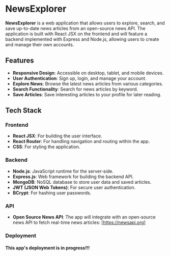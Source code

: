 # NewsExplorer

**NewsExplorer** is a web application that allows users to explore, search, and save up-to-date news articles from an open-source news API. The application is built with React JSX on the frontend and will feature a backend implemented with Express and Node.js, allowing users to create and manage their own accounts.

## Features

- **Responsive Design**: Accessible on desktop, tablet, and mobile devices.
- **User Authentication**: Sign up, login, and manage your account.
- **Explore News**: Browse the latest news articles from various categories.
- **Search Functionality**: Search for news articles by keyword.
- **Save Articles**: Save interesting articles to your profile for later reading.

## Tech Stack

### Frontend

- **React JSX**: For building the user interface.
- **React Router**: For handling navigation and routing within the app.
- **CSS**: For styling the application.

### Backend

- **Node.js**: JavaScript runtime for the server-side.
- **Express.js**: Web framework for building the backend API.
- **MongoDB**: NoSQL database to store user data and saved articles.
- **JWT (JSON Web Tokens)**: For secure user authentication.
- **BCrypt**: For hashing user passwords.

### API

- **Open Source News API**: The app will integrate with an open-source news API to fetch real-time news articles: [https://newsapi.org]

### Deployment
#### This app's deployment is in progress!!!
